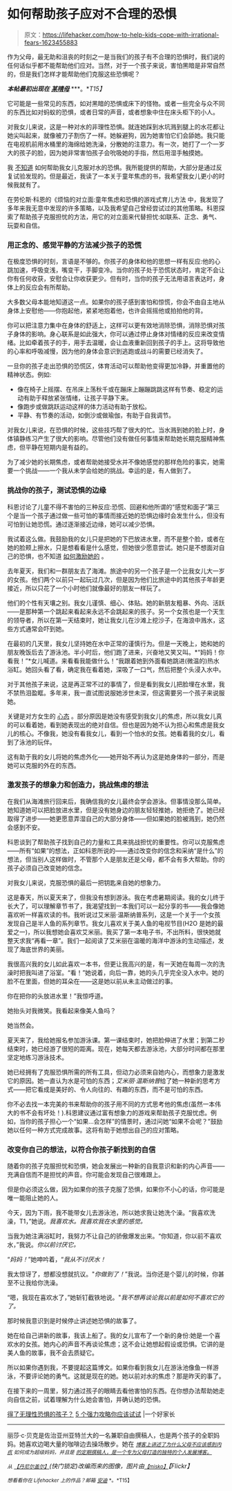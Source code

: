 # 如何帮助孩子应对不合理的恐惧

> 原文：<https://lifehacker.com/how-to-help-kids-cope-with-irrational-fears-1623455883>

作为父母，最无助和沮丧的时刻之一是当我们的孩子有不合理的恐惧时，我们说的任何话似乎都不能帮助他们应对。当然，对于一个孩子来说，害怕黑暗是非常自然的，但是我们怎样才能帮助他们克服这些恐惧呢？



***本帖最初出现在*** [***某晴母***](http://afineparent.com/fear-and-worry/childhood-fears.html) ***。**T15】*

它可能是一些常见的东西，如对黑暗的恐惧或床下的怪物。或者一些完全与众不同的东西比如对蚂蚁的恐惧，或者日常的声音，或者想象中住在床头柜下的小人。

对我女儿来说，这是一种对水的非理性恐惧。就连她踩到水坑溅到腿上的水花都让她尖叫起来，就像被刀子割伤了一样。她躲避狗，因为她害怕它们会舔她。我只能在电视机前用水桶里的海绵给她洗澡，分散她的注意力。有一次，她打了一个一岁大的孩子的脸，因为她非常害怕孩子会吮吸她的手指，然后用湿手触摸她。

我 [不知道](https://lifehacker.com/10-things-i-wish-i-had-known-before-becoming-a-parent-5989419) 如何帮助我女儿克服对水的恐惧。我所能提供的帮助，大部分是通过反复试验发现的。但是最近，我读了一本关于童年焦虑的书，我希望我女儿更小的时候我就有了。

在劳伦斯·科恩的《烦恼的对立面:童年焦虑和恐惧的游戏式育儿方法 中，我发现了多年来我无意中发现的许多策略，以及我希望自己曾经尝试过的其他策略。科恩探索了帮助孩子克服担忧的方法，用它的对立面来代替担忧:如联系、正念、勇气、玩耍和自信。

### **用正念的、感觉平静的方法减少孩子的恐慌**

在极度恐惧的时刻，言语是不够的。你孩子的身体和他的思想一样有反应:他的心跳加速，呼吸变浅，嘴变干，手脚变冷。当你的孩子处于恐慌状态时，肯定不会让你有任何收获，安慰会让你收获更少。但有时，当你的孩子无法用语言表达时，身体上的反应会有所帮助。

大多数父母本能地知道这一点。如果你的孩子感到害怕和惊慌，你会不由自主地从身体上安慰他——你抱起他，紧紧地抱着他，也许会摇摇他或拍拍他的背。

你可以把注意力集中在身体的舒适上，这样可以更有效地消除恐惧，消除恐惧对孩子身体的影响。身心联系是如此强大，你可以通过停止身体对情绪的反应来改变情绪。比如牵着孩子的手，用手去温暖，会让血液重新回到孩子的手上。这将导致他的心率和呼吸减慢，因为他的身体会意识到逃跑或战斗的需要已经消失了。

一旦你的孩子走出恐惧的恐慌区，体育活动可以帮助他变得更加冷静，并重置他的精神状态。例如:

*   像在椅子上摇摆、在吊床上荡秋千或在蹦床上蹦蹦跳跳这样有节奏、稳定的运动有助于释放紧张情绪，让孩子平静下来。
*   像跑步或做跳跃运动这样的体力活动有助于放松。
*   平静、有节奏的活动，如倒沙或做瑜伽，有助于自我调节。

对我女儿来说，在恐惧的时候，这些技巧帮了很大的忙。当水溅到她的脸上时，身体镇静练习产生了很大的影响。尽管他们没有做任何事情来帮助她长期克服精神焦虑，但平静在短期内是有益的。

为了减少她的长期焦虑，或者帮助她接受水并不像她感觉的那样危险的事实，她需要一个挑战——一个我从未学会给她的挑战。幸运的是，有人做到了。

### **挑战你的孩子，测试恐惧的边缘**

科恩讨论了儿童不得不害怕的三种反应:恐慌、回避和他所谓的“感觉和面子”第三个是当一个孩子通过做一些可怕的事情而接近她的恐惧边缘时会发生什么，但没有可怕到让她恐慌。通过逐渐接近边缘，她可以减少恐惧。

我试着这么做。我鼓励我的女儿只是把她的下巴放进水里，而不是整个脸，或者在她的脸颊上擦水，只是想看看是什么感觉，但她很少愿意尝试。她只是不想面对自己的恐惧，也不知道 [如何激励她的](http://afineparent.com/mindset/praising-children.html) 。

去年夏天，我们和一群朋友去了海滩。旅途中的另一个孩子是一个比我女儿大一岁的女孩。他们两个以前只一起玩过几次，但是因为他们比旅途中的其他孩子年龄更接近，所以只花了一个小时他们就像最好的朋友一样玩了。

他们的个性有天壤之别。我女儿谨慎、细心、体贴。她的新朋友粗暴、外向、活跃——是那种第一个跳起来看起来永远不会跳起来的孩子。另一个女孩也是一个天生的领导者，所以在第一天结束时，她让我女儿在沙滩上挖沙子，在海浪中溅水，这些方式通常会吓到她。

在最初的几天里，我女儿坚持她在水中正常的谨慎行为。但是一天晚上，她和她的朋友晚饭后去了游泳池。半小时后，他们跑了进来，兴奋地又笑又叫。*“妈妈！你看我！”*女儿喊道。来看看我能做什么！“我跟着她到外面看她跳进(微温的)热水浴缸。她回头看了看，确定我在看着她，深吸了一口气，然后把整个头浸入水中。

对于其他孩子来说，这是再正常不过的事情了，但是看到我女儿把脸埋在水里，我不禁热泪盈眶。多年来，我一直试图说服她涉世未深，但这需要另一个孩子来说服她。

关键是对方女生的 [心态](http://afineparent.com/mindset-main) 。部分原因是她没有感受到我女儿的焦虑，所以我女儿真的可以看着她，看到她表现出的绝对自信。但也是因为她不认为担心和焦虑是我女儿的核心。不像我，她没有看我女儿，看到一个怕水的女孩。她看着我的女儿，看到了泳池的玩伴。

这有助于我的女儿将她的焦虑外化——她开始不再认为这是她身体的一部分，而是她可以克服的外在的东西。

### **激发孩子的想象力和创造力，挑战焦虑的想法**

在我们从海滩旅行回来后，我确信我的女儿最终会学会游泳。但事情没那么简单。她知道她可以把脸放进水里，但是没有她身边的朋友轻轻推她，她拒绝了。她已经取得了进步——她更愿意弄湿自己的大部分身体——但如果她的脸被溅到，她仍然会感到不安。

科恩谈到了帮助孩子找到自己的力量和工具来挑战担忧的重要性。你可以克服焦虑——所有“如果”的想法，正如科恩所说的——通过改变你的信念和采纳“是什么”的想法，但当别人这样做时，不管那个人是朋友还是父母，都不会有多大帮助。你的孩子必须自己改变她的信念。

对我女儿来说，克服恐惧的最后一把钥匙来自她的想象力。

这是春天，所以夏天来了，但我没有想到游泳。我在考虑暑期阅读。我的女儿终于长大了，可以理解章节书了，我渴望找到一本我们可以一起分享的书——我会像她喜欢听一样喜欢读的书。我听说过艾米丽·温斯纳普系列，这是一个关于一个女孩发现自己是半人鱼的系列章节。我女儿喜欢关于美人鱼的电视节目(H2O 是她的最爱之一)，所以我想她会喜欢艾米丽。我买了第一本电子书，不出所料，很快她就整天求我“再看一章”。我们一起阅读了艾米丽在温暖的海洋中游泳的生动描述，发现了海底世界的美丽。

我很高兴我的女儿如此喜欢一本书，但更让我高兴的是，有一天她在每周一次的洗澡时把我叫进了浴室。“看！”她说着，向后一靠，她的头几乎完全没入水中。她的脸不在里面，但她的耳朵在——这是她以前从未主动做过的事。

你在把你的头放进水里！”我惊呼道。

她抬头对我微笑。我看起来像美人鱼吗？

她当然会。

夏天来了，我给她报名参加游泳课。第一课结束时，她把脸伸进了水里；到第二秒结束时，她已经游了很短的距离。现在，她每天都去游泳池，大部分时间都在那里坚定地练习游泳技术。

她已经拥有了克服恐惧所需的所有工具，但动力必须来自她内心，而想象力是激发它的原因。她一直认为水是可怕的东西；*艾米丽·温斯纳普*给了她一种新的思考方式——把它看成是美好的、令人向往的、有趣的东西，而不是可怕的东西。

你不必去找一本完美的书来帮助你的孩子用不同的方式思考他的焦虑(虽然一本伟大的书不会有坏处！).科恩建议通过富有想象力的游戏来帮助孩子克服忧虑。例如，当你的孩子担心一个“如果…会怎样”的情景时，通过问她“如果不会呢？”鼓励她以任何一种方式完成故事。这将有助于她想出自己的应对策略。

### **改变你自己的想法，以符合你孩子新找到的自信**

随着你的孩子克服担忧和恐惧，她会发展出一种新的自我意识和新的内心声音——充满自信而不是担忧的声音。你可能会发现自己很难跟上。

但是你必须这么做，因为如果你的孩子克服了恐惧，如果你不小心的话，你可能是唯一能阻止她的人。

今天，因为下雨，我不能带女儿去游泳池，所以她求我让她洗个澡。“我喜欢洗澡，T1，”她说。*我喜欢水。我喜欢我在水里的感觉。*

当我为她注满浴缸时，我努力不让自己的骄傲爆发出来。“你知道，你以前不喜欢水，”我说。*你以前讨厌它。*

“*妈妈！*”她呻吟着，“*我从不讨厌水！*

我太惊讶了，想都没想就抗议。"*你做到了！*”我说。当你还是个婴儿的时候，你甚至不让我给你洗澡。

“嗯，我现在喜欢水了，”她斩钉截铁地说。"*我不想再谈论我以前是如何不喜欢它的了。*

那时候我意识到是时候停止讲述她恐惧的故事了。

她在给自己讲新的故事，我该上船了。我的女儿宣布了一个新的身份:她是一个喜欢水的女孩。她内心的声音不再谈论焦虑；这不会让她想起假设或恐惧。它讲的是美人鱼的故事，我不会去质疑它。

所以如果你遇到我，不要提起这篇博文。如果你看到我女儿在游泳池像鱼一样游泳，不要评论她的勇气。这就是现在的她。她以前对水的焦虑？那是昨天的事了。

在接下来的一周里，努力通过孩子的眼睛去看他害怕的东西。在你想办法帮助她走向自信之前，试着理解为什么她会害怕，并确认她的恐惧。

[得了无理性恐惧的孩子？](http://afineparent.com/fear-and-worry/childhood-fears.html) [5 个强力攻略你应该试试](http://afineparent.com/fear-and-worry/childhood-fears.html) |一个好家长

* * *

丽莎·c·贝克是佐治亚州亚特兰大的一名兼职自由撰稿人，也是两个孩子的全职妈妈。她喜欢边喝大量的咖啡边去操场散步。她在 [<small>*博客上讲述了为什么父母不应该感到内疚*</small>](http://www.howtobesupermom.com/subscribe) <small>*如何成为超级妈妈，并且是*</small> [<small>*的定期撰稿人，是一个专为父母打造的独特的个人发展博客。*</small>](http://afineparent.com/go/lifehacker)

<small>*从*</small> [<small>*【丹尼尔盖尔】*</small>](http://www.shutterstock.com/pic.mhtml?id=8563339&src=id)*(快门锁定)改编而来的图像，图片由*[<small>*【misko】*</small>](https://www.flickr.com/photos/msk13/4403859334/)*【Flickr】*

<small>*想看看你在 Lifehacker 上的作品？邮箱*</small> [<small>*安迪*</small>](mailto:andy@lifehacker.com) <small>*。*T15】</small>